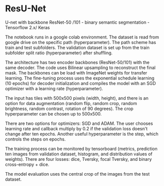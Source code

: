 # ResU-Net
U-net with backbone ResNet-50 /101 - binary semantic segmentation - Tensorflow 2.x/ Keras

The notebook runs in a google colab environment. The dataset is read from google drive on the specific path (hyperparameter). The path scheme has train and test subfolders. The validation dataset is set up from the train subfolder split ratio (hyperparameter) after shuffling. 

The architecture has two encoder backbones (ResNet-50/101) with the same decoder. The code uses Bilinear upsampling to reconstruct the final mask. The backbones can be load with ImageNet weights for transfer learning. The fine-tuning process uses the exponential schedule learning (10 epochs) for decoder initialization and compiles the model with an SGD optimizer with a learning rate (hyperparameter).

The input has tiles with 500x500 pixels (width, height), and there is an option for data augmentation (random flip, random crop, random brightness, random contrast, rotation of 90 degrees). The crop hyperparameter can be chosen up to 500x500.

There are two options for optimizers: SGD and ADAM. The user chooses learning rate and callback multiply by 0.2 if the validation loss doesn't change after ten epochs. Another useful hyperparameter is the step, which controls the steps on epochs.

The training process can be monitored by tensorboard (metrics, prediction ten images from validation dataset, histogram, and distribution values of weights). There are four losses: dice, Tversky, focal Tversky, and binary cross-entropy + dice.

The model evaluation uses the central crop of the images from the test dataset. 
